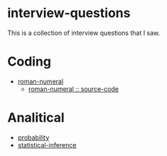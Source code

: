 # interview-questions
This is a collection of interview questions that I saw.

# Coding
 * [roman-numeral](https://github.com/costargc/interview-questions/coding/coding/roman-numeral/)
    * [roman-numeral :: source-code](https://github.com/costargc/interview-questions/coding/coding/roman-numeral/romanNum.js)

# Analitical
* [probability](https://github.com/costargc/interview-questions/analytical/probability/probability.md)
* [statistical-inference](https://github.com/costargc/interview-questions/analytical/probability/statistical-inference.md)